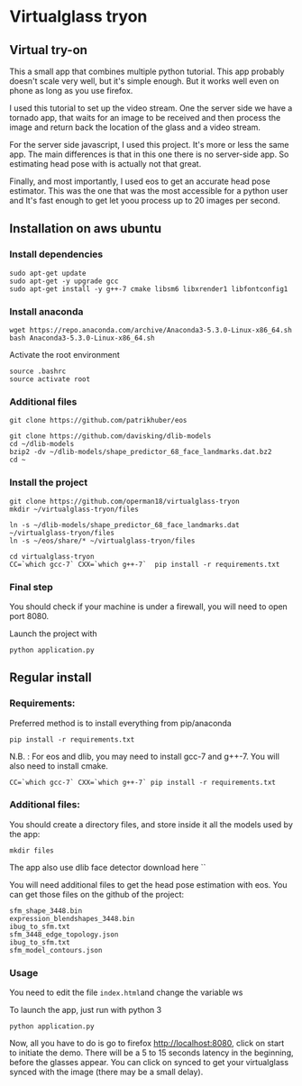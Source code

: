 # Virtualglass tryon

## Virtual try-on 
This a small app that combines multiple python tutorial. This app probably doesn't scale very well, but it's simple enough. But it works well even on phone as long as you use firefox.

I used this <a src="https://www.smashingmagazine.com/2016/02/simple-augmented-reality-with-opencv-a-three-js/">tutorial</a> to set up the video stream. One the server side we have a tornado app, that waits for an image to be received and then process the image and return back the location of the glass and a video stream.

For the server side javascript, I used this <a src="https://github.com/matasarei/tryonface">project</a>. It's more or less the same app. The main differences is that in this one there is no server-side app. So estimating head pose with is actually not that great.

Finally, and most importantly, I used <a src="https://github.com/patrikhuber/eos">eos</a> to get an accurate head pose estimator. This was the one that was the most accessible for a python user and It's fast enough to get let yoou process up to 20 images per second.

## Installation on aws ubuntu
### Install dependencies
```
sudo apt-get update
sudo apt-get -y upgrade gcc
sudo apt-get install -y g++-7 cmake libsm6 libxrender1 libfontconfig1
```

### Install anaconda
```
wget https://repo.anaconda.com/archive/Anaconda3-5.3.0-Linux-x86_64.sh
bash Anaconda3-5.3.0-Linux-x86_64.sh
```

Activate the root environment
```
source .bashrc
source activate root
```

### Additional files
```
git clone https://github.com/patrikhuber/eos

git clone https://github.com/davisking/dlib-models
cd ~/dlib-models
bzip2 -dv ~/dlib-models/shape_predictor_68_face_landmarks.dat.bz2
cd ~
```

### Install the project 
```
git clone https://github.com/operman18/virtualglass-tryon
mkdir ~/virtualglass-tryon/files

ln -s ~/dlib-models/shape_predictor_68_face_landmarks.dat ~/virtualglass-tryon/files
ln -s ~/eos/share/* ~/virtualglass-tryon/files

cd virtualglass-tryon
CC=`which gcc-7` CXX=`which g++-7`  pip install -r requirements.txt
```

### Final step 
You should check if your machine is under a firewall, you will need to open port 8080.

Launch the project with 
```
python application.py
```

## Regular install
### Requirements:
Preferred method is to install everything from pip/anaconda

```
pip install -r requirements.txt
```

N.B. : For eos and dlib, you may need to install gcc-7 and g++-7.  You will also need to install cmake.
```
CC=`which gcc-7` CXX=`which g++-7` pip install -r requirements.txt
```

### Additional files:
You should create a directory files, and store inside it all the models used by the app:
```
mkdir files
```

The app also use dlib face detector <a src="https://github.com/davisking/dlib-models">download here ``

You will need additional files to get the head pose estimation with eos. You can get those files on the github of the <a src="https://github.com/patrikhuber/eos/tree/master/share">project</a>:
```
sfm_shape_3448.bin
expression_blendshapes_3448.bin
ibug_to_sfm.txt
sfm_3448_edge_topology.json
ibug_to_sfm.txt
sfm_model_contours.json
```

### Usage
You need to edit the file `index.html`and change the variable ws

To launch the app, just run with python 3
```
python application.py
```

Now, all you have to do is go to firefox <http://localhost:8080>, click on start to initiate the demo. There will be a 5 to 15 seconds latency in the beginning, before the glasses appear.
You can click on synced to get your virtualglass synced with the image (there may be a small delay).
